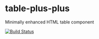# table-plus-plus
Minimally enhanced HTML table component

[![Build Status](https://travis-ci.org/rafeememon/table-plus-plus.svg?branch=master)](https://travis-ci.org/rafeememon/table-plus-plus)
